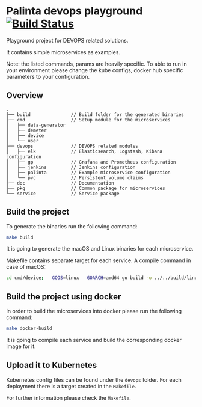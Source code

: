 # Palinta devops playground [![Build Status](https://travis-ci.com/matisszilard/devops-palinta.svg?branch=master)](https://travis-ci.com/github/matisszilard/devops-palinta)

Playground project for DEVOPS related solutions.

It contains simple microservices as examples.

Note: the listed commands, params are heavily specific. To able to run in your
environment please change the kube configs, docker hub specific parameters to your
configuration.

## Overview

```
.
├── build               // Build folder for the generated binaries
├── cmd                 // Setup module for the microservices
│   ├── data-generator
│   ├── demeter
│   ├── device
│   └── user
├── devops              // DEVOPS related modules
│   ├── elk             // Elasticsearch, Logstash, Kibana configuration
│   ├── gp              // Grafana and Prometheus configuration
│   ├── jenkins         // Jenkins configuration
│   ├── palinta         // Example microservice configuration
│   └── pvc             // Persistent volume claims
├── doc                 // Documentation
├── pkg                 // Common package for microservices
└── service             // Service package
```

## Build the project

To generate the binaries run the following command:

```sh
make build
```

It is going to generate the macOS and Linux binaries for each microservice.

Makefile contains separate target for each service. A compile command in case of macOS:

```sh
cd cmd/device;   GOOS=linux   GOARCH=amd64 go build -o ../../build/linux-amd64/device; cd ../..
```

## Build the project using docker

In order to build the microservices into docker please run the following command:

```sh
make docker-build
```

It is going to compile each service and build the corresponding docker image for it.

## Upload it to Kubernetes

Kubernetes config files can be found under the `devops` folder. For each deployment
there is a target created in the `Makefile`.

For further information please check the `Makefile`.
